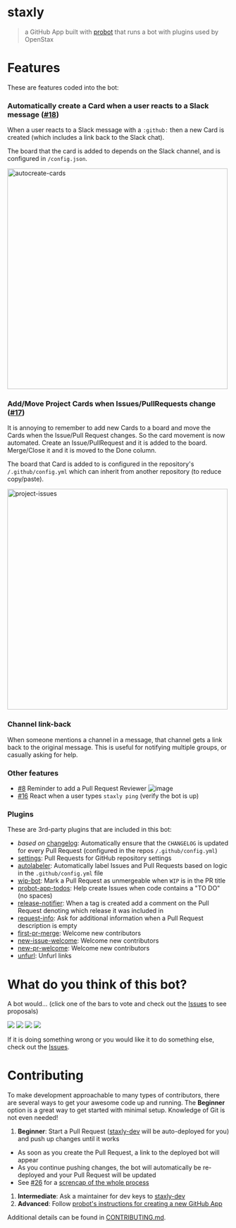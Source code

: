 # staxly

> a GitHub App built with [probot](https://github.com/probot/probot) that runs a bot with plugins used by OpenStax

# Features

These are features coded into the bot:

### Automatically create a Card when a user reacts to a Slack message ([#18](https://github.com/openstax/staxly/pull/18))

When a user reacts to a Slack message with a `:github:` then a new Card is created (which includes a link back to the Slack chat).

The board that the card is added to depends on the Slack channel, and is configured in `/config.json`.

<a href="https://user-images.githubusercontent.com/253202/36339066-3afefb88-138b-11e8-8194-6c74de55872d.gif"><img width="500" alt="autocreate-cards" src="https://user-images.githubusercontent.com/253202/36339066-3afefb88-138b-11e8-8194-6c74de55872d.gif"/></a>

### Add/Move Project Cards when Issues/PullRequests change ([#17](https://github.com/openstax/staxly/pull/17))

It is annoying to remember to add new Cards to a board and move the Cards when the Issue/Pull Request changes.
So the card movement is now automated. Create an Issue/PullRequest and it is added to the board. Merge/Close it and it is moved to the Done column.

The board that Card is added to is configured in the repository's `/.github/config.yml` which can inherit from another repository (to reduce copy/paste).

<a href="https://user-images.githubusercontent.com/253202/36498318-f09005c2-170b-11e8-90cb-771f4d13b884.gif"><img width="500" alt="project-issues" src="https://user-images.githubusercontent.com/253202/36498318-f09005c2-170b-11e8-90cb-771f4d13b884.gif"/></a>

### Channel link-back

When someone mentions a channel in a message, that channel gets a link back to the original message.
This is useful for notifying multiple groups, or casually asking for help.

### Other features
- [#8](https://github.com/openstax/staxly/pull/8) Reminder to add a Pull Request Reviewer
  ![image](https://user-images.githubusercontent.com/253202/35791407-c04a6d56-0a15-11e8-8790-c2d0b4a73d0b.png)
- [#16](https://github.com/openstax/staxly/pull/16) React when a user types `staxly ping` (verify the bot is up)

### Plugins

These are 3rd-party plugins that are included in this bot:

- _based on_ [changelog](https://github.com/mikz/probot-changelog): Automatically ensure that the `CHANGELOG` is updated for every Pull Request (configured in the repos `/.github/config.yml`)
- [settings](https://github.com/probot/settings): Pull Requests for GitHub repository settings
- [autolabeler](https://github.com/probot/autolabeler): Automatically label Issues and Pull Requests based on logic in the `.github/config.yml` file
- [wip-bot](https://github.com/gr2m/wip-bot): Mark a Pull Request as unmergeable when `WIP` is in the PR title
- [probot-app-todos](https://github.com/uber-workflow/probot-app-todos): Help create Issues when code contains a "TO DO" (no spaces)
- [release-notifier](https://github.com/release-notifier/release-notifier): When a tag is created add a comment on the Pull Request denoting which release it was included in
- [request-info](https://github.com/behaviorbot/request-info): Ask for additional information when a Pull Request description is empty
- [first-pr-merge](https://github.com/behaviorbot/first-pr-merge): Welcome new contributors
- [new-issue-welcome](https://github.com/behaviorbot/new-issue-welcome): Welcome new contributors
- [new-pr-welcome](https://github.com/behaviorbot/new-pr-welcome): Welcome new contributors
- [unfurl](https://github.com/probot/unfurl): Unfurl links



# What do you think of this bot?

A bot would... (click one of the bars to vote and check out the [Issues](https://github.com/openstax/staxly/issues) to see proposals)

[![](https://api.gh-polls.com/poll/01C5RWFV2ZS0A6XTREM3Y69ETN/definitely%20help)](https://api.gh-polls.com/poll/01C5RWFV2ZS0A6XTREM3Y69ETN/definitely%20help/vote)
[![](https://api.gh-polls.com/poll/01C5RWFV2ZS0A6XTREM3Y69ETN/maybe%20help%3F)](https://api.gh-polls.com/poll/01C5RWFV2ZS0A6XTREM3Y69ETN/maybe%20help%3F/vote)
[![](https://api.gh-polls.com/poll/01C5RWFV2ZS0A6XTREM3Y69ETN/not%20help%20my%20problems)](https://api.gh-polls.com/poll/01C5RWFV2ZS0A6XTREM3Y69ETN/not%20help%20my%20problems/vote)
[![](https://api.gh-polls.com/poll/01C5RWFV2ZS0A6XTREM3Y69ETN/waste%20developer%20time)](https://api.gh-polls.com/poll/01C5RWFV2ZS0A6XTREM3Y69ETN/waste%20developer%20time/vote)

If it is doing something wrong or you would like it to do something else, check out the [Issues](https://github.com/openstax/staxly/issues).


# Contributing

To make development approachable to many types of contributors, there are several ways to get your awesome code up and running.
The **Beginner** option is a great way to get started with minimal setup. Knowledge of Git is not even needed!

1. **Beginner**: Start a Pull Request ([staxly-dev](https://github.com/apps/staxly-dev) will be auto-deployed for you) and push up changes until it works
  - As soon as you create the Pull Request, a link to the deployed bot will appear
  - As you continue pushing changes, the bot will automatically be re-deployed and your Pull Request will be updated
  - See [#26](https://github.com/openstax/staxly/pull/26) for a [screncap of the whole process](https://github.com/openstax/staxly/pull/26)
1. **Intermediate**: Ask a maintainer for dev keys to [staxly-dev](https://github.com/apps/staxly-dev)
1. **Advanced**: Follow [probot's instructions for creating a new GitHub App](https://github.com/probot/probot/blob/master/docs/development.md#configure-a-github-app)


Additional details can be found in [CONTRIBUTING.md](./CONTRIBUTING.md).

